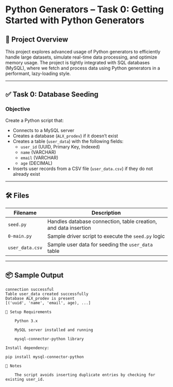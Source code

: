 # Python Generators – Task 0: Getting Started with Python Generators

## 🧠 Project Overview

This project explores advanced usage of Python generators to efficiently handle large datasets, simulate real-time data processing, and optimize memory usage. The project is tightly integrated with SQL databases (MySQL), where we fetch and process data using Python generators in a performant, lazy-loading style.

---

## ✅ Task 0: Database Seeding

### Objective

Create a Python script that:

- Connects to a MySQL server
- Creates a database (`ALX_prodev`) if it doesn’t exist
- Creates a table (`user_data`) with the following fields:
  - `user_id` (UUID, Primary Key, Indexed)
  - `name` (VARCHAR)
  - `email` (VARCHAR)
  - `age` (DECIMAL)
- Inserts user records from a CSV file (`user_data.csv`) if they do not already exist

---

## 🛠️ Files

| Filename     | Description                               |
|--------------|-------------------------------------------|
| `seed.py`    | Handles database connection, table creation, and data insertion |
| `0-main.py`  | Sample driver script to execute the `seed.py` logic |
| `user_data.csv` | Sample user data for seeding the `user_data` table |

---

## 📦 Sample Output

```text
connection successful
Table user_data created successfully
Database ALX_prodev is present 
[('uuid', 'name', 'email', age), ...]

🔧 Setup Requirements

    Python 3.x

    MySQL server installed and running

    mysql-connector-python library

Install dependency:

pip install mysql-connector-python

🔐 Notes

    The script avoids inserting duplicate entries by checking for existing user_id.
